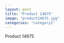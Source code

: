 ```yaml
---
layout: post
title: "Product 14675"
image: "product14675.jpg"
categories: "category1"
---
```

Product 14675
